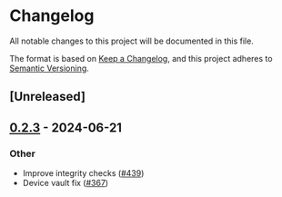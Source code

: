 # Changelog
All notable changes to this project will be documented in this file.

The format is based on [Keep a Changelog](https://keepachangelog.com/en/1.0.0/),
and this project adheres to [Semantic Versioning](https://semver.org/spec/v2.0.0.html).

## [Unreleased]

## [0.2.3](https://github.com/saveoursecrets/sdk/compare/sos-vfs-v0.2.2...sos-vfs-v0.2.3) - 2024-06-21

### Other
- Improve integrity checks ([#439](https://github.com/saveoursecrets/sdk/pull/439))
- Device vault fix ([#367](https://github.com/saveoursecrets/sdk/pull/367))
